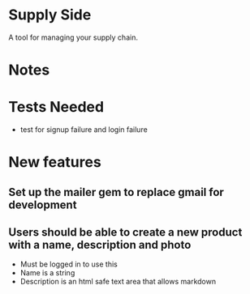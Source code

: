 Supply Side
===========

A tool for managing your supply chain.


Notes
===========

# Tests Needed

* test for signup failure and login failure


# New features

## Set up the mailer gem to replace gmail for development

## Users should be able to create a new product with a name, description and photo
* Must be logged in to use this
* Name is a string
* Description is an html safe text area that allows markdown
